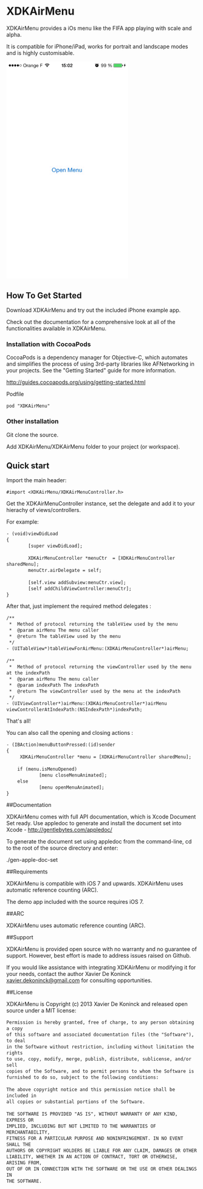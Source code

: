 XDKAirMenu
==========

XDKAirMenu provides a iOs menu like the FIFA app playing with scale and alpha.

It is compatible for iPhone/iPad, works for portrait and landscape modes and is highly customisable.


<img src="img.gif" width='320'/>

## How To Get Started

Download XDKAirMenu and try out the included iPhone example app.

Check out the documentation for a comprehensive look at all of the functionalities available in XDKAirMenu.

### Installation with CocoaPods

CocoaPods is a dependency manager for Objective-C, which automates and simplifies the process of using 3rd-party libraries like AFNetworking in your projects. See the "Getting Started" guide for more information.

http://guides.cocoapods.org/using/getting-started.html

Podfile

	pod "XDKAirMenu"

### Other installation

Git clone the source.

Add XDKAirMenu/XDKAirMenu folder to your project (or workspace).

## Quick start

Import the main header:

	#import <XDKAirMenu/XDKAirMenuController.h> 

Get the XDKAirMenuController instance, set the delegate and add it to your hierachy of views/controllers.

 For example:

	- (void)viewDidLoad
	{
    		[super viewDidLoad];
    
        	XDKAirMenuController *menuCtr  = [XDKAirMenuController sharedMenu];
    		menuCtr.airDelegate = self;

    		[self.view addSubview:menuCtr.view];
    		[self addChildViewController:menuCtr];
	}

After that, just implement the required method delegates : 

	/**
	 *  Method of protocol returning the tableView used by the menu
	 *  @param airMenu The menu caller
	 *  @return The tableView used by the menu
	 */
	- (UITableView*)tableViewForAirMenu:(XDKAirMenuController*)airMenu;

	/**
	 *  Method of protocol returning the viewController used by the menu at the indexPath
	 *  @param airMenu The menu caller
	 *  @param indexPath The indexPath
	 *  @return The viewController used by the menu at the indexPath
	 */
	- (UIViewController*)airMenu:(XDKAirMenuController*)airMenu viewControllerAtIndexPath:(NSIndexPath*)indexPath;

That's all!

You can also call the opening and closing actions :

	- (IBAction)menuButtonPressed:(id)sender
	{
   		 XDKAirMenuController *menu = [XDKAirMenuController sharedMenu];
    
    	if (menu.isMenuOpened)
      	  		[menu closeMenuAnimated];
   		else
        		[menu openMenuAnimated];
	}



##Documentation

XDKAirMenu comes with full API documentation, which is Xcode Document Set ready. Use appledoc to generate and install the document set into Xcode - http://gentlebytes.com/appledoc/

To generate the document set using appledoc from the command-line, cd to the root of the source directory and enter:

./gen-apple-doc-set

##Requirements

XDKAirMenu is compatible with iOS 7 and upwards. XDKAirMenu uses automatic reference counting (ARC).

The demo app included with the source requires iOS 7.

##ARC

XDKAirMenu uses automatic reference counting (ARC).

##Support

XDKAirMenu is provided open source with no warranty and no guarantee of support. However, best effort is made to address issues raised on Github.

If you would like assistance with integrating XDKAirMenu or modifying it for your needs, contact the author Xavier De Koninck xavier.dekoninck@gmail.com for consulting opportunities.

##License

XDKAirMenu is Copyright (c) 2013 Xavier De Koninck and released open source under a MIT license:

	Permission is hereby granted, free of charge, to any person obtaining a copy
	of this software and associated documentation files (the "Software"), to deal
	in the Software without restriction, including without limitation the rights
	to use, copy, modify, merge, publish, distribute, sublicense, and/or sell
	copies of the Software, and to permit persons to whom the Software is
	furnished to do so, subject to the following conditions:

	The above copyright notice and this permission notice shall be included in
	all copies or substantial portions of the Software.

	THE SOFTWARE IS PROVIDED "AS IS", WITHOUT WARRANTY OF ANY KIND, EXPRESS OR
	IMPLIED, INCLUDING BUT NOT LIMITED TO THE WARRANTIES OF MERCHANTABILITY,
	FITNESS FOR A PARTICULAR PURPOSE AND NONINFRINGEMENT. IN NO EVENT SHALL THE
	AUTHORS OR COPYRIGHT HOLDERS BE LIABLE FOR ANY CLAIM, DAMAGES OR OTHER
	LIABILITY, WHETHER IN AN ACTION OF CONTRACT, TORT OR OTHERWISE, ARISING FROM,
	OUT OF OR IN CONNECTION WITH THE SOFTWARE OR THE USE OR OTHER DEALINGS IN
	THE SOFTWARE.


